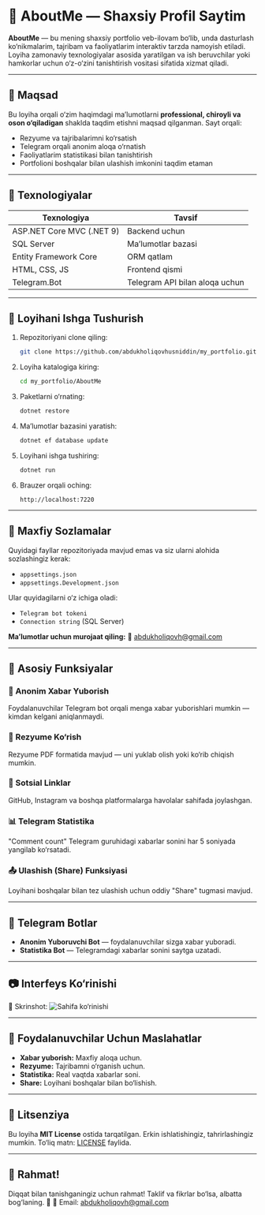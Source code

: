 # 🌟 AboutMe — Shaxsiy Profil Saytim

**AboutMe** — bu mening shaxsiy portfolio veb-ilovam bo‘lib, unda dasturlash ko‘nikmalarim, tajribam va faoliyatlarim interaktiv tarzda namoyish etiladi. Loyiha zamonaviy texnologiyalar asosida yaratilgan va ish beruvchilar yoki hamkorlar uchun o‘z-o‘zini tanishtirish vositasi sifatida xizmat qiladi.

---

## 🎯 Maqsad

Bu loyiha orqali o‘zim haqimdagi ma’lumotlarni **professional, chiroyli va oson o‘qiladigan** shaklda taqdim etishni maqsad qilganman. Sayt orqali:

* Rezyume va tajribalarimni ko‘rsatish
* Telegram orqali anonim aloqa o‘rnatish
* Faoliyatlarim statistikasi bilan tanishtirish
* Portfolioni boshqalar bilan ulashish imkonini taqdim etaman

---

## 🧰 Texnologiyalar

| Texnologiya               | Tavsif                         |
| ------------------------- | ------------------------------ |
| ASP.NET Core MVC (.NET 9) | Backend uchun                  |
| SQL Server                | Ma’lumotlar bazasi             |
| Entity Framework Core     | ORM qatlam                     |
| HTML, CSS, JS             | Frontend qismi                 |
| Telegram.Bot              | Telegram API bilan aloqa uchun |

---

## 🚀 Loyihani Ishga Tushurish

1. Repozitoriyani clone qiling:

   ```bash
   git clone https://github.com/abdukholiqovhusniddin/my_portfolio.git
   ```
2. Loyiha katalogiga kiring:

   ```bash
   cd my_portfolio/AboutMe
   ```
3. Paketlarni o‘rnating:

   ```bash
   dotnet restore
   ```
4. Ma’lumotlar bazasini yaratish:

   ```bash
   dotnet ef database update
   ```
5. Loyihani ishga tushiring:

   ```bash
   dotnet run
   ```
6. Brauzer orqali oching:

   ```
   http://localhost:7220
   ```

---

## 🔐 Maxfiy Sozlamalar

Quyidagi fayllar repozitoriyada mavjud emas va siz ularni alohida sozlashingiz kerak:

* `appsettings.json`
* `appsettings.Development.json`

Ular quyidagilarni o‘z ichiga oladi:

* `Telegram bot tokeni`
* `Connection string` (SQL Server)

**Ma’lumotlar uchun murojaat qiling:**
📧 [abdukholiqovh@gmail.com](mailto:abdukholiqovh@gmail.com)

---

## 🧩 Asosiy Funksiyalar

### 📩 Anonim Xabar Yuborish

Foydalanuvchilar Telegram bot orqali menga xabar yuborishlari mumkin — kimdan kelgani aniqlanmaydi.

### 📄 Rezyume Ko‘rish

Rezyume PDF formatida mavjud — uni yuklab olish yoki ko‘rib chiqish mumkin.

### 🔗 Sotsial Linklar

GitHub, Instagram va boshqa platformalarga havolalar sahifada joylashgan.

### 📊 Telegram Statistika

"Comment count" Telegram guruhidagi xabarlar sonini har 5 soniyada yangilab ko‘rsatadi.

### 📤 Ulashish (Share) Funksiyasi

Loyihani boshqalar bilan tez ulashish uchun oddiy "Share" tugmasi mavjud.

---

## 🤖 Telegram Botlar

* **Anonim Yuboruvchi Bot** — foydalanuvchilar sizga xabar yuboradi.
* **Statistika Bot** — Telegramdagi xabarlar sonini saytga uzatadi.

---

## 📷 Interfeys Ko‘rinishi

📸 Skrinshot:
![Sahifa ko‘rinishi](https://github.com/abdukholiqovhusniddin/my_profil/blob/main/Screeshot.png)

---

## 💬 Foydalanuvchilar Uchun Maslahatlar

* **Xabar yuborish:** Maxfiy aloqa uchun.
* **Rezyume:** Tajribamni o‘rganish uchun.
* **Statistika:** Real vaqtda xabarlar soni.
* **Share:** Loyihani boshqalar bilan bo‘lishish.

---

## 📄 Litsenziya

Bu loyiha **MIT License** ostida tarqatilgan. Erkin ishlatishingiz, tahrirlashingiz mumkin.
To‘liq matn: [LICENSE](LICENSE) faylida.

---

## 🙏 Rahmat!

Diqqat bilan tanishganingiz uchun rahmat! Taklif va fikrlar bo‘lsa, albatta bog‘laning. 💙
📧 Email: [abdukholiqovh@gmail.com](mailto:abdukholiqovh@gmail.com)
